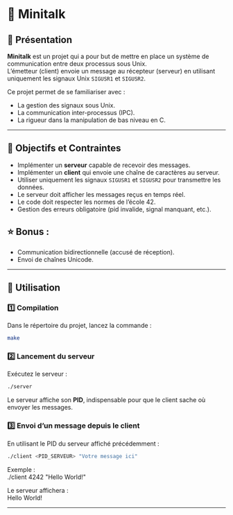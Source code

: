 # 📡 Minitalk

## 📖 Présentation
**Minitalk** est un projet qui a pour but de mettre en place un système de communication entre deux processus sous Unix.  
L’émetteur (client) envoie un message au récepteur (serveur) en utilisant uniquement les signaux Unix `SIGUSR1` et `SIGUSR2`.  

Ce projet permet de se familiariser avec :
- La gestion des signaux sous Unix.
- La communication inter-processus (IPC).
- La rigueur dans la manipulation de bas niveau en C.

---

## 🎯 Objectifs et Contraintes
- Implémenter un **serveur** capable de recevoir des messages.
- Implémenter un **client** qui envoie une chaîne de caractères au serveur.
- Utiliser uniquement les signaux `SIGUSR1` et `SIGUSR2` pour transmettre les données.
- Le serveur doit afficher les messages reçus en temps réel.
- Le code doit respecter les normes de l’école 42.
- Gestion des erreurs obligatoire (pid invalide, signal manquant, etc.).

## ⭐ Bonus :
  - Communication bidirectionnelle (accusé de réception).
  - Envoi de chaînes Unicode.
---

## 🚀 Utilisation

### 1️⃣ Compilation
Dans le répertoire du projet, lancez la commande :
```bash
make
```
### 2️⃣ Lancement du serveur
Exécutez le serveur :  
```bash
./server  
```
Le serveur affiche son **PID**, indispensable pour que le client sache où envoyer les messages.

### 3️⃣ Envoi d’un message depuis le client
En utilisant le PID du serveur affiché précédemment : 
```bash
./client <PID_SERVEUR> "Votre message ici"  
```
Exemple :  
./client 4242 "Hello World!"  

Le serveur affichera :  
Hello World!  

---
